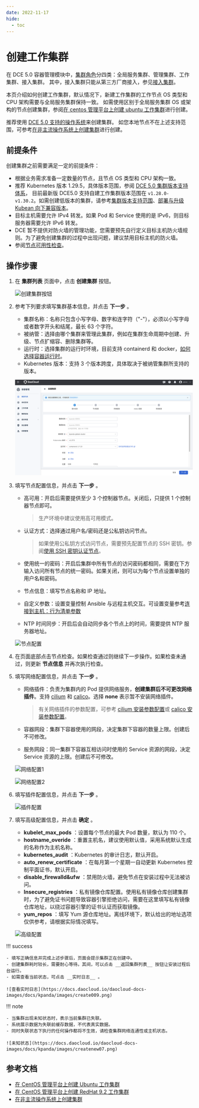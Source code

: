 ```yaml
---
date: 2022-11-17
hide:
  - toc
---
```


# 创建工作集群

在 DCE 5.0 容器管理模块中，[集群角色](cluster-role.md)分四类：全局服务集群、管理集群、工作集群、接入集群。
其中，接入集群只能从第三方厂商接入，参见[接入集群](./integrate-cluster.md)。

本页介绍如何创建工作集群，默认情况下，新建工作集群的工作节点 OS 类型和 CPU 架构需要与全局服务集群保持一致。
如需使用区别于全局服务集群 OS 或架构的节点创建集群，参阅[在 centos 管理平台上创建 ubuntu 工作集群](../../best-practice/create-ubuntu-on-centos-platform.md)进行创建。

推荐使用 [DCE 5.0 支持的操作系统](../../../install/commercial/deploy-requirements.md)来创建集群。
如您本地节点不在上述支持范围，可参考[在非主流操作系统上创建集群](../../best-practice/use-otherlinux-create-custer.md)进行创建。

## 前提条件

创建集群之前需要满足一定的前提条件：

- 根据业务需求准备一定数量的节点，且节点 OS 类型和 CPU 架构一致。
- 推荐 Kubernetes 版本 1.29.5，具体版本范围，参阅 [DCE 5.0 集群版本支持体系](./cluster-version.md)，
  目前最新版 DCE5.0 支持自建工作集群版本范围在 `v1.28.0-v1.30.2`。如需创建低版本的集群，请参考[集群版本支持范围](./cluster-version.md)、[部署与升级 Kubean 向下兼容版本](../../best-practice/kubean-low-version.md)。
- 目标主机需要允许 IPv4 转发。如果 Pod 和 Service 使用的是 IPv6，则目标服务器需要允许 IPv6 转发。
- DCE 暂不提供对防火墙的管理功能，您需要预先自行定义目标主机防火墙规则。为了避免创建集群的过程中出现问题，建议禁用目标主机的防火墙。
- 参阅[节点可用性检查](../nodes/node-check.md)。

## 操作步骤

1. 在 __集群列表__ 页面中，点击 __创建集群__ 按钮。

    ![创建集群按钮](https://docs.daocloud.io/daocloud-docs-images/docs/kpanda/images/create001.png)

2. 参考下列要求填写集群基本信息，并点击 __下一步__ 。

    - 集群名称：名称只包含小写字母、数字和连字符（"-"），必须以小写字母或者数字开头和结尾，最长 63 个字符。
    - 被纳管：选择由哪个集群来管理此集群，例如在集群生命周期中创建、升级、节点扩缩容、删除集群等。
    - 运行时：选择集群的运行时环境，目前支持 containerd 和 docker，[如何选择容器运行时](runtime.md)。
    - Kubernetes 版本：支持 3 个版本跨度，具体取决于被纳管集群所支持的版本。

    ![填写基本信息](../images/createcluster214.png)

3. 填写节点配置信息，并点击 __下一步__ 。

    - 高可用：开启后需要提供至少 3 个控制器节点。关闭后，只提供 1 个控制器节点即可。

        > 生产环境中建议使用高可用模式。

    - 认证方式：选择通过用户名/密码还是公私钥访问节点。

        > 如果使用公私钥方式访问节点，需要预先配置节点的 SSH 密钥。参阅[使用 SSH 密钥认证节点](../nodes/node-authentication.md)。

    - 使用统一的密码：开启后集群中所有节点的访问密码都相同，需要在下方输入访问所有节点的统一密码。如果关闭，则可以为每个节点设置单独的用户名和密码。

    - 节点信息：填写节点名称和 IP 地址。
    - 自定义参数：设置变量控制 Ansible 与远程主机交互。可设置变量参考[连接到主机：行为清单参数](https://docs.ansible.com/ansible/latest/inventory_guide/intro_inventory.html#connecting-to-hosts-behavioral-inventory-parameters)
    - NTP 时间同步：开启后会自动同步各个节点上的时间，需要提供 NTP 服务器地址。

    ![节点配置](https://docs.daocloud.io/daocloud-docs-images/docs/zh/docs/kpanda/images/createnew01.png)

4. 在页面底部点击节点检查。如果检查通过则继续下一步操作。如果检查未通过，则更新 __节点信息__ 并再次执行检查。

5. 填写网络配置信息，并点击 __下一步__ 。

    - 网络插件：负责为集群内的 Pod 提供网络服务，**创建集群后不可更改网络插件**。支持 [cilium](../../../network/modules/cilium/index.md) 和 [calico](../../../network/modules/calico/index.md)。选择 __none__ 表示暂不安装网络插件。

        > 有关网络插件的参数配置，可参考 [cilium 安装参数配置](../../../network/modules/cilium/install.md)或 [calico 安装参数配置](../../../network/modules/calico/install.md)。

    - 容器网段：集群下容器使用的网段，决定集群下容器的数量上限。创建后不可修改。
    - 服务网段：同一集群下容器互相访问时使用的 Service 资源的网段，决定 Service 资源的上限。创建后不可修改。

    ![网络配置1](https://docs.daocloud.io/daocloud-docs-images/docs/kpanda/images/creatnew03.png)
        
    ![网络配置2](https://docs.daocloud.io/daocloud-docs-images/docs/kpanda/images/creatnew04.png)

6. 填写插件配置信息，并点击 __下一步__ 。

    ![插件配置](https://docs.daocloud.io/daocloud-docs-images/docs/kpanda/images/creatnew05.png)

7. 填写高级配置信息，并点击 __确定__ 。

    - __kubelet_max_pods__ ：设置每个节点的最大 Pod 数量，默认为 110 个。
    - __hostname_overide__ ：重置主机名，建议使用默认值，采用系统默认生成的名称作为主机名称。
    - __kubernetes_audit__ ：Kubernetes 的审计日志，默认开启。
    - __auto_renew_certificate__ ：在每月第一个星期一自动更新 Kubernetes 控制平面证书，默认开启。
    - __disable_firewalld&ufw__ ：禁用防火墙，避免节点在安装过程中无法被访问。
    - __Insecure_registries__ ：私有镜像仓库配置。使用私有镜像仓库创建集群时，为了避免证书问题导致容器引擎拒绝访问，需要在这里填写私有镜像仓库地址，以绕过容器引擎的证书认证而获取镜像。
    - __yum_repos__ ：填写 Yum 源仓库地址。离线环境下，默认给出的地址选项仅供参考，请根据实际情况填写。

    ![高级配置](https://docs.daocloud.io/daocloud-docs-images/docs/kpanda/images/creatnew06.png)

!!! success

    - 填写正确信息并完成上述步骤后，页面会提示集群正在创建中。
    - 创建集群耗时较长，需要耐心等待。其间，可以点击 __返回集群列表__ 按钮让安装过程后台运行。
    - 如需查看当前状态，可点击 __实时日志__ 。

    ![查看实时日志](https://docs.daocloud.io/daocloud-docs-images/docs/kpanda/images/create009.png)

!!! note

    - 当集群出现未知状态时，表示当前集群已失联。
    - 系统展示数据为失联前缓存数据，不代表真实数据。
    - 同时失联状态下执行的任何操作都将不生效，请检查集群网络连通性或主机状态。

    ![未知状态](https://docs.daocloud.io/daocloud-docs-images/docs/kpanda/images/createnew07.png)

## 参考文档

- [在 CentOS 管理平台上创建 Ubuntu 工作集群](../../best-practice/create-ubuntu-on-centos-platform.md)
- [在 CentOS 管理平台上创建 RedHat 9.2 工作集群](../../best-practice/create-redhat9.2-on-centos-platform.md)
- [在非主流操作系统上创建集群](../../best-practice/use-otherlinux-create-custer.md)
